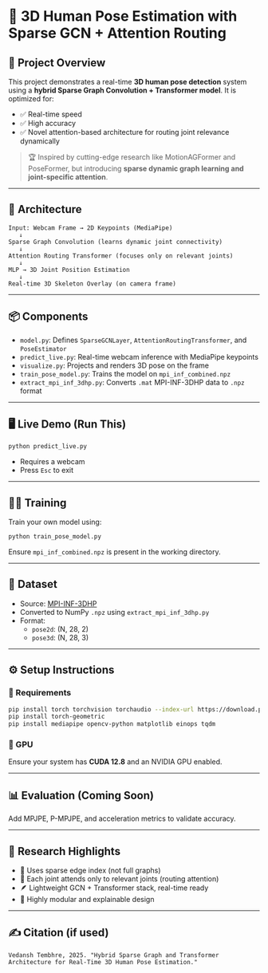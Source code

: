 # 📘 3D Human Pose Estimation with Sparse GCN + Attention Routing

## 🧠 Project Overview
This project demonstrates a real-time **3D human pose detection** system using a **hybrid Sparse Graph Convolution + Transformer model**. It is optimized for:
- ✅ Real-time speed
- ✅ High accuracy
- ✅ Novel attention-based architecture for routing joint relevance dynamically

> 🏆 Inspired by cutting-edge research like MotionAGFormer and PoseFormer, but introducing **sparse dynamic graph learning and joint-specific attention**.

---

## 📐 Architecture
```
Input: Webcam Frame → 2D Keypoints (MediaPipe)
   ↓
Sparse Graph Convolution (learns dynamic joint connectivity)
   ↓
Attention Routing Transformer (focuses only on relevant joints)
   ↓
MLP → 3D Joint Position Estimation
   ↓
Real-time 3D Skeleton Overlay (on camera frame)
```

---

## 📦 Components
- `model.py`: Defines `SparseGCNLayer`, `AttentionRoutingTransformer`, and `PoseEstimator`
- `predict_live.py`: Real-time webcam inference with MediaPipe keypoints
- `visualize.py`: Projects and renders 3D pose on the frame
- `train_pose_model.py`: Trains the model on `mpi_inf_combined.npz`
- `extract_mpi_inf_3dhp.py`: Converts `.mat` MPI-INF-3DHP data to `.npz` format

---

## 🖥️ Live Demo (Run This)
```bash
python predict_live.py
```
- Requires a webcam
- Press `Esc` to exit

---

## 🏋️‍♂️ Training
Train your own model using:
```bash
python train_pose_model.py
```
Ensure `mpi_inf_combined.npz` is present in the working directory.

---

## 📂 Dataset
- Source: [MPI-INF-3DHP](http://vcai.mpi-inf.mpg.de/3dhp-dataset/)
- Converted to NumPy `.npz` using `extract_mpi_inf_3dhp.py`
- Format:
  - `pose2d`: (N, 28, 2)
  - `pose3d`: (N, 28, 3)

---

## ⚙️ Setup Instructions

### 🧪 Requirements
```bash
pip install torch torchvision torchaudio --index-url https://download.pytorch.org/whl/cu121
pip install torch-geometric
pip install mediapipe opencv-python matplotlib einops tqdm
```

### 🧠 GPU
Ensure your system has **CUDA 12.8** and an NVIDIA GPU enabled.

---

## 📊 Evaluation (Coming Soon)
Add MPJPE, P-MPJPE, and acceleration metrics to validate accuracy.

---

## 🔬 Research Highlights
- 🔄 Uses sparse edge index (not full graphs)
- 🧠 Each joint attends only to relevant joints (routing attention)
- 🪶 Lightweight GCN + Transformer stack, real-time ready
- 🎯 Highly modular and explainable design

---

## ✍️ Citation (if used)
```
Vedansh Tembhre, 2025. "Hybrid Sparse Graph and Transformer Architecture for Real-Time 3D Human Pose Estimation."
```

